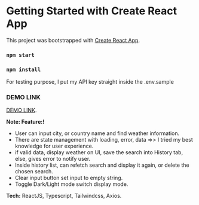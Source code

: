 # Getting Started with Create React App

This project was bootstrapped with [Create React App](https://github.com/facebook/create-react-app).

### `npm start`

### `npm install`

For testing purpose, I put my API key straight inside the .env.sample

### DEMO LINK
[DEMO LINK](http://weather-aquariux.s3-website.eu-north-1.amazonaws.com).

**Note: Feature:!**

- User can input city, or country name and find weather information.
- There are state management with loading, error, data =>> I tried my best knowledge for user experience.
- if valid data, display weather on UI, save the search into History tab, else, gives error to notify user.
- Inside history list, can refetch search and display it again, or delete the chosen search. 
- Clear input button set input to empty string.
- Toggle Dark/Light mode switch display mode.

**Tech:**
ReactJS, Typescript, Tailwindcss, Axios.
